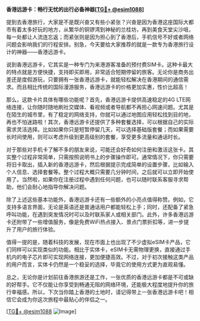 **香港远游卡：畅行无忧的出行必备神器[[TG💪+ @esim1088](https://t.me/s/esim1088)]**

提到去香港旅行，大家是不是既兴奋又有些小紧张？兴奋是因为香港这座国际大都市有着太多好玩的地方，从繁华的铜锣湾到神秘的兰桂坊，再到美食天堂尖沙咀，每一处都让人流连忘返；而紧张则是因为担心到了香港后，手机信号不好或者网络问题会影响我们的行程安排。别急，今天要给大家推荐的就是一款专为香港旅行设计的神器——香港远游卡。

说到香港远游卡，它其实是一种专门为来港游客准备的预付费SIM卡。这种卡最大的特点就是方便快捷，支持即买即用，非常适合短期停留的旅客。无论你是商务出差还是度假游玩，只要拥有一张香港远游卡，就能轻松解决在香港期间的通信需求。而且相比传统的国际漫游服务，香港远游卡的价格更加实惠，性价比超高！

那么，这款卡片具体有哪些功能呢？首先，香港远游卡提供高速稳定的4G LTE网络连接，让你随时随地刷社交媒体、看视频或者导航都不再担心网速问题。尤其是在陌生的城市里，有了稳定的网络支持，你就可以通过地图应用轻松找到目的地，再也不怕迷路啦！其次，香港远游卡还提供了多种套餐选择，可以根据自己的实际需求灵活选择。比如如果你只是短暂停留几天，可以选择基础版套餐；而如果需要长时间使用，则可以考虑升级到更高级别的套餐，享受更多流量和通话时长。

对于那些对手机卡了解不多的朋友来说，可能还会好奇如何注册和激活这张卡。其实整个过程非常简单，只需按照说明书上的步骤操作即可。通常情况下，你只需要将旧卡取出，插入新的香港远游卡，然后根据提示完成简单的设置步骤，比如输入个人信息、选择套餐等。整个过程大概只需要几分钟时间，之后就可以立即开始使用了。当然啦，如果你在注册过程中遇到任何问题，也可以随时联系客服寻求帮助，他们会耐心地指导你解决问题。

除了上述这些基本功能外，香港远游卡还有一些额外的小亮点值得称赞。例如，它支持多语言界面，无论是英语还是普通话用户都能轻松上手；同时，还配备了紧急呼叫功能，在遇到突发情况时可以及时联系家人或相关部门。此外，许多香港远游卡还附带了一些增值服务，像是免费WiFi热点接入、景点门票折扣等，进一步提升了用户的旅行体验。

值得一提的是，随着科技的发展，现在市面上也出现了不少虚拟eSIM卡产品，它们同样可以实现类似的功能。相比于实体卡，eSIM卡无需物理更换，直接通过手机内的电子芯片即可实现网络连接，更加便捷高效。不过，对于初次接触这类产品的用户而言，实体卡仍然是一个稳妥的选择，毕竟它的使用方式更为直观易懂。

总之，无论你是计划前往香港旅游还是工作，一张优质的香港远游卡都是不可或缺的好帮手。它不仅能让你享受到畅通无阻的网络环境，还能极大程度地提升你的旅行幸福感。所以，下次当你踏上香港的土地时，请记得带上一张香港远游卡吧！相信它会成为你这次旅程中最贴心的伴侣之一。

[[TG💪+ @esim1088](https://t.me/s/esim1088) ![Image](https://i.postimg.cc/4NQfJmqS/Snipaste-2025-05-13-00-14-12.png)]
